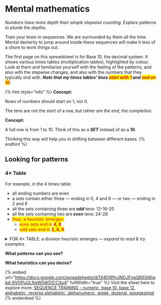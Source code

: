 # Mental mathematics

_Numbers have more depth than simple stepwise counting. Explore patterns to plumb the depths._

Train your brain in sequences. We are surrounded by them all the time. Mental dexterity to jump around inside these sequences will make it less of a chore to work things out.

The first page on this spreadsheet is for Base 10, the decimal system. It shows various times tables (multiplication tables), highlighted by colour. Look at them and familiarise yourself with the feeling of the patterns, and also with the stepwise changes, and also with the numbers that they typically end with. _**Note that my times tables' lines&#x20;**<mark style="color:red;">**start with 1**</mark>**&#x20;and&#x20;**<mark style="color:red;">**end on 10**</mark>**.**_&#x20;

{% hint style="info" %}
**Concept:**

Rows of numbers should start on 1, not 0.

The tens are not the _start_ of a row, but rather are the _end_, the _completion_.



**Concept:**

A full row is from 1 to 10. Think of this as a _**SET**_ instead of as a **10**.

Thinking this way will help you in shifting between different bases.
{% endhint %}



## Looking for patterns

### 4× Table

For example, in the 4 times table:

* all ending numbers are even
* a sets contain either three — ending in 0, 4 and 8 — or two — ending in 2 and 6&#x20;
* all the sets containing three are _**odd**_ tens: 12-16-20&#x20;
* all the sets containing two are _**even**_ tens: 24-28
* <mark style="color:red;">thus, a heuristic emerges:</mark>&#x20;
  * <mark style="color:red;">even sets end in</mark> <mark style="color:red;"></mark><mark style="color:red;">**4, 8**</mark>
  * <mark style="color:red;">odd sets end in</mark> <mark style="color:red;"></mark><mark style="color:red;">**2, 6, 0**</mark>

<details>

<summary>FOR 4× TABLE: a division heuristic emerges — <em>expand to read &#x26; try example</em>s</summary>

## 44 ÷ 4&#x20;

* all even sets contain 2 of the numerator&#x20;
* all odd sets contain 3 of the numerator&#x20;
* _(that is equivalent to 5 in every 2 sets \[20])_
* 44 / 4 = 40r4 = 4 sets & 4 units&#x20;
* 1st set \[2] + 2nd set \[3] + 3rd set \[2] + 4th set \[3] = **2 + 3 + 2 + 3 = 10**
* r4 : 5th set contains 2 (44, 48) ; 44 is the 1st so add 1&#x20;
* 10 + 1 = 11&#x20;
* 44 / 4 = 11

### Heuristic for 4× table

* 44 is in the 5th set
* There are 4 _complete_ sets&#x20;
* 2 sets (20) contains 5 of the numerator&#x20;
* 4 sets ÷ 2 sets = 2&#x20;
* 2 × 5 = 10&#x20;
* the whole value is 44
* 4 is the first item in an evenly-numbered set
* the 40s is evenly-numbered (4X) but is the 5th set
* thus, the 5th set contains one of the numerator: +1
* 2 × 5 = 10 → 10 + 1 = 11&#x20;
* 44 ÷ 4 = 11

Now test the heuristic with another, higher, value:

## 176 ÷ 4

* 176 rounded up is 180: 176 is in the 18th set
* There are 17 complete sets
* 17 sets ÷ 2 sets = 8 (5 nums) and 1 even set (2 nums)
* 8 × 5 = 40 ; 1 × 2 = 2 ; 40 + 2 = 42&#x20;
* 18th set is oddly-numbered, 17X, so has 3 of numerator: 2, 6, 0
* 176 is the 2nd: +2
* (8 × 5) + (1 × 2) + 2&#x20;
* 40 + 2 + 2 = 44
* **176 ÷ 4 = 44 ✅**

An additional heuristic detail can be added to the model:

* First set is even set, first set has 2 nums
* Therefore, half a double-set has 2 nums
* Therefore,&#x20;
  * 1½ sets has 5+2 = 7
  * 2½ sets has 10+2 = 12
  * etc.
* 17 sets ÷ 2 sets = 8½ sets = 8×5 + 2 = 42
* Odd numbers:&#x20;
  * round down to even number,&#x20;
  * half it,&#x20;
  * times by 5,
  * add 2.

</details>



**What patterns can you see?**

**What heuristics can you derive?**

{% embed url="https://docs.google.com/spreadsheets/d/1X4DWfnJNOJFxgQ603iWwbd-6VOPuUL1tgW5WS1CCXo4" fullWidth="true" %}
Visit the sheet here to explore more: [SEQUENCE TRAINING - numeric, base 10, base 12, alphabetic, reverse alphabetic, alphanumeric, greek, dozenal, sexagesimal](https://docs.google.com/spreadsheets/d/1X4DWfnJNOJFxgQ603iWwbd-6VOPuUL1tgW5WS1CCXo4/)&#x20;
{% endembed %}



